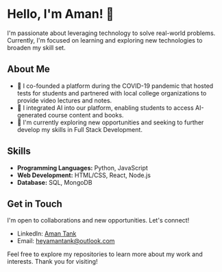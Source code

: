 # Hello, I'm Aman! 👋

I'm passionate about leveraging technology to solve real-world problems. Currently, I'm focused on learning and exploring new technologies to broaden my skill set.

## About Me

- 🔭 I co-founded a platform during the COVID-19 pandemic that hosted tests for students and partnered with local college organizations to provide video lectures and notes.
- 🌱 I integrated AI into our platform, enabling students to access AI-generated course content and books.
- 💼 I'm currently exploring new opportunities and seeking to further develop my skills in Full Stack Development.

## Skills

- **Programming Languages:** Python, JavaScript
- **Web Development:** HTML/CSS, React, Node.js 
- **Database:** SQL, MongoDB

## Get in Touch

I'm open to collaborations and new opportunities. Let's connect!

- LinkedIn: [Aman Tank]([link-to-linkedin](https://www.linkedin.com/in/amantank/))
- Email: heyamantank@outlook.com

Feel free to explore my repositories to learn more about my work and interests. Thank you for visiting!
